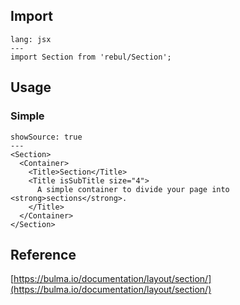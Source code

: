 ## Import

```code
lang: jsx
---
import Section from 'rebul/Section';
```

## Usage

### Simple

```react
showSource: true
---
<Section>
  <Container>
    <Title>Section</Title>
    <Title isSubTitle size="4">
      A simple container to divide your page into <strong>sections</strong>.
    </Title>
  </Container>
</Section>
```

## Reference

[https://bulma.io/documentation/layout/section/](https://bulma.io/documentation/layout/section/)
